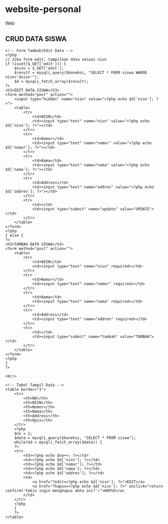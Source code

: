 # website-personal
Web
<!DOCTYPE html>
<html>
<head>
    <title>CRUD PHP dan MySQLi - db azizah_27</title>
</head>
<body>
    <h2>CRUD DATA SISWA</h2>

    <!-- Form Tambah/Edit Data -->
    <?php
    // Jika form edit, tampilkan data sesuai nisn
    if (isset($_GET['edit'])) {
        $nisn = $_GET['edit'];
        $result = mysqli_query($koneksi, "SELECT * FROM siswa WHERE nisn='$nisn'");
        $d = mysqli_fetch_array($result);
    ?>
    <h3>EDIT DATA SISWA</h3>
    <form method="post" action="">
        <input type="hidden" name="nisn" value="<?php echo $d['nisn']; ?>">
        <table>
            <tr>
                <td>NISN</td>
                <td><input type="text" name="nisn" value="<?php echo $d['nisn']; ?>"></td>
            </tr>
            <tr>
                <td>Nomor</td>
                <td><input type="text" name="nomor" value="<?php echo $d['nomor']; ?>"></td>
            </tr>
            <tr>
                <td>Nama</td>
                <td><input type="text" name="nama" value="<?php echo $d['nama']; ?>"></td>
            </tr>
            <tr>
                <td>Address</td>
                <td><input type="text" name="addres" value="<?php echo $d['addres']; ?>"></td>
            </tr>
            <tr>
                <td></td>
                <td><input type="submit" name="update" value="UPDATE"></td>
            </tr>
        </table>
    </form>
    <?php
    } else {
    ?>
    <h3>TAMBAH DATA SISWA</h3>
    <form method="post" action="">
        <table>
            <tr>
                <td>NISN</td>
                <td><input type="text" name="nisn" required></td>
            </tr>
            <tr>
                <td>Nomor</td>
                <td><input type="text" name="nomor" required></td>
            </tr>
            <tr>
                <td>Nama</td>
                <td><input type="text" name="nama" required></td>
            </tr>
            <tr>
                <td>Address</td>
                <td><input type="text" name="addres" required></td>
            </tr>
            <tr>
                <td></td>
                <td><input type="submit" name="tambah" value="TAMBAH"></td>
            </tr>
        </table>
    </form>
    <?php
    }
    ?>

    <br/>

    <!-- Tabel Tampil Data -->
    <table border="1">
        <tr>
            <th>NO</th>
            <th>NISN</th>
            <th>Nomor</th>
            <th>Nama</th>
            <th>Address</th>
            <th>Opsi</th>
        </tr>
        <?php
        $no = 1;
        $data = mysqli_query($koneksi, "SELECT * FROM siswa");
        while($d = mysqli_fetch_array($data)) {
        ?>
        <tr>
            <td><?php echo $no++; ?></td>
            <td><?php echo $d['nisn']; ?></td>
            <td><?php echo $d['nomor']; ?></td>
            <td><?php echo $d['nama']; ?></td>
            <td><?php echo $d['addres']; ?></td>
            <td>
                <a href="?edit=<?php echo $d['nisn']; ?>">EDIT</a>
                <a href="?hapus=<?php echo $d['nisn']; ?>" onclick="return confirm('Yakin ingin menghapus data ini?')">HAPUS</a>
            </td>
        </tr>
        <?php
        }
        ?>
    </table>
</body>
</html>
